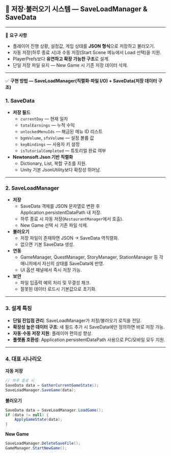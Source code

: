 ## 💾 저장·불러오기 시스템 — SaveLoadManager & SaveData

---

🌟 **요구 사항**

- 플레이어 진행 상황, 설정값, 게임 상태를 **JSON 형식**으로 저장하고 불러오기.
- 자동 저장(하루 종료 시)과 수동 저장(Start Scene 메뉴에서 Load 선택)을 지원.
- PlayerPrefs보다 **유연하고 확장 가능한 구조**로 설계.
- 단일 저장 파일 유지 — New Game 시 기존 저장 데이터 삭제.

---

✅ **구현 방법 — SaveLoadManager(직렬화·파일 I/O) + SaveData(저장 데이터 구조)**

### 1. SaveData
- **저장 필드**
  - `currentDay` — 현재 일차
  - `totalEarnings` — 누적 수익
  - `unlockedMenuIds` — 해금된 메뉴 ID 리스트
  - `bgmVolume`, `sfxVolume` — 설정 볼륨 값
  - `keyBindings` — 사용자 키 설정
  - `isTutorialCompleted` — 튜토리얼 완료 여부
- **Newtonsoft.Json 기반 직렬화**
  - Dictionary, List, 복합 구조를 지원.
  - Unity 기본 JsonUtility보다 확장성 뛰어남.

---

### 2. SaveLoadManager
- **저장**
  - SaveData 객체를 JSON 문자열로 변환 후 Application.persistentDataPath 내 저장.
  - 하루 종료 시 자동 저장(`RestaurantManager`에서 호출).
  - New Game 선택 시 기존 파일 삭제.
- **불러오기**
  - 저장 파일이 존재하면 JSON → SaveData 역직렬화.
  - 없으면 기본 SaveData 생성.
- **연동**
  - GameManager, QuestManager, StoryManager, StationManager 등 각 매니저에서 자신의 상태를 SaveData에 반영.
  - UI 옵션 패널에서 즉시 저장 가능.
- **보안**
  - 파일 입출력 예외 처리 및 무결성 체크.
  - 잘못된 데이터 로드시 기본값으로 초기화.

---

### 3. 설계 특징
- **단일 진입점 관리**: SaveLoadManager가 저장/불러오기 로직을 전담.
- **확장성 높은 데이터 구조**: 새 필드 추가 시 SaveData에만 정의하면 바로 저장 가능.
- **자동·수동 저장 지원**: 플레이어 편의성 향상.
- **플랫폼 호환성**: Application.persistentDataPath 사용으로 PC/모바일 모두 지원.

---

### 4. 대표 시나리오

**자동 저장**
```csharp
// 하루 종료 시
SaveData data = GatherCurrentGameState();
SaveLoadManager.SaveGame(data);
```
**불러오기**
```csharp
SaveData data = SaveLoadManager.LoadGame();
if (data != null) {
    ApplyGameState(data);
}
```
**New Game**
```csharp
SaveLoadManager.DeleteSaveFile();
GameManager.StartNewGame();
```

